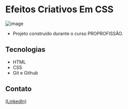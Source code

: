 # Efeitos Criativos Em CSS

![image](https://github.com/JoaoEduSB/EfeitosCriativosEm_CSSeJavascript/assets/146045770/e8b783c5-13d5-4967-8656-60299a1610c2)

- Projeto construído durante o curso PROPROFISSÃO.

## Tecnologias

- HTML
- CSS
- Git e Github

## Contato
[(LinkedIn)](https://www.linkedin.com/in/joaoedusb/)
